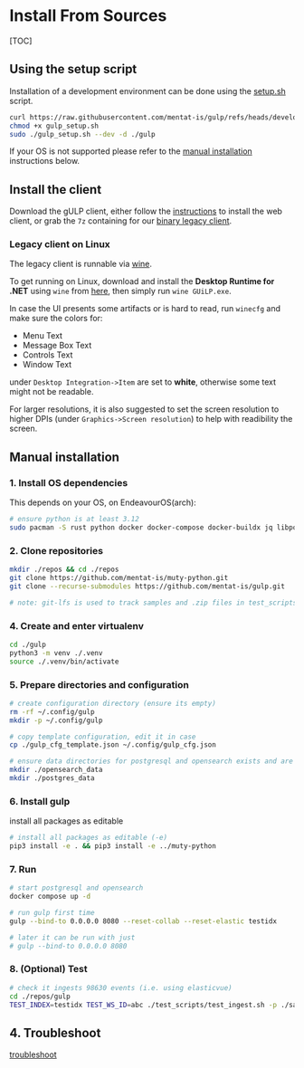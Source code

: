 
# Install From Sources

[TOC]

## Using the setup script

Installation of a development environment can be done using the [setup.sh](https://github.com/mentat-is/gulp/blob/develop/setup.sh) script.

```bash
curl https://raw.githubusercontent.com/mentat-is/gulp/refs/heads/develop/setup.sh -o gulp_setup.sh
chmod +x gulp_setup.sh
sudo ./gulp_setup.sh --dev -d ./gulp
```

If your OS is not supported please refer to the [manual installation](<#Manual installation>) instructions below.

## Install the client

Download the gULP client, either follow the [instructions](https://github.com/mentat-is/gulpui-web/blob/master/README.md#installation) to install the web client,
or grab the `7z` containing for our [binary legacy client](https://github.com/mentat-is/gulp/releases/download/legacy/GUiLP_legacy_bin.7z).

### Legacy client on Linux

The legacy client is runnable via [wine](https://winehq.org).

To get running on Linux, download and install the **Desktop Runtime for .NET** using `wine` from [here](https://dotnet.microsoft.com/en-us/download/dotnet/6.0),
then simply run `wine GUiLP.exe`.

In case the UI presents some artifacts or is hard to read, run `winecfg` and make sure the colors for:

- Menu Text
- Message Box Text
- Controls Text
- Window Text

under `Desktop Integration->Item` are set to **white**, otherwise some text might not be readable.

For larger resolutions, it is also suggested to set the screen resolution to higher DPIs (under `Graphics->Screen resolution`) to help with readibility the screen.

## Manual installation

### 1. Install OS dependencies

This depends on your OS, on EndeavourOS(arch):

~~~bash
# ensure python is at least 3.12
sudo pacman -S rust python docker docker-compose docker-buildx jq libpqxx git-lfs
~~~

### 2. Clone repositories

~~~bash
mkdir ./repos && cd ./repos
git clone https://github.com/mentat-is/muty-python.git
git clone --recurse-submodules https://github.com/mentat-is/gulp.git

# note: git-lfs is used to track samples and .zip files in test_scripts
~~~

### 4. Create and enter virtualenv

~~~bash
cd ./gulp
python3 -m venv ./.venv
source ./.venv/bin/activate
~~~

### 5. Prepare directories and configuration

~~~bash
# create configuration directory (ensure its empty)
rm -rf ~/.config/gulp
mkdir -p ~/.config/gulp

# copy template configuration, edit it in case
cp ./gulp_cfg_template.json ~/.config/gulp_cfg.json

# ensure data directories for postgresql and opensearch exists and are owned by the current user (NON ROOT)
mkdir ./opensearch_data
mkdir ./postgres_data
~~~

### 6. Install gulp

install all packages as editable

~~~bash
# install all packages as editable (-e)
pip3 install -e . && pip3 install -e ../muty-python
~~~

### 7. Run

~~~bash
# start postgresql and opensearch
docker compose up -d

# run gulp first time
gulp --bind-to 0.0.0.0 8080 --reset-collab --reset-elastic testidx

# later it can be run with just
# gulp --bind-to 0.0.0.0 8080
~~~

### 8. (Optional) Test

~~~bash
# check it ingests 98630 events (i.e. using elasticvue)
cd ./repos/gulp
TEST_INDEX=testidx TEST_WS_ID=abc ./test_scripts/test_ingest.sh -p ./samples/win_evtx
~~~

## 4. Troubleshoot

[troubleshoot](./Troubleshooting.md)
